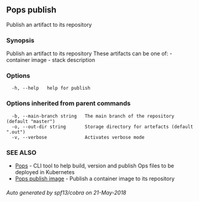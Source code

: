 ## Pops publish

Publish an artifact to its repository

### Synopsis

Publish an artifact to its repository
	These artifacts can be one of:
	- container image
	- stack description

### Options

```
  -h, --help   help for publish
```

### Options inherited from parent commands

```
  -b, --main-branch string   The main branch of the repository (default "master")
  -o, --out-dir string       Storage directory for artefacts (default ".out")
  -v, --verbose              Activates verbose mode
```

### SEE ALSO

* [Pops](Pops.md)	 - CLI tool to help build, version and publish Ops files to be deployed in Kubernetes
* [Pops publish image](Pops_publish_image.md)	 - Publish a container image to its repository

###### Auto generated by spf13/cobra on 21-May-2018
